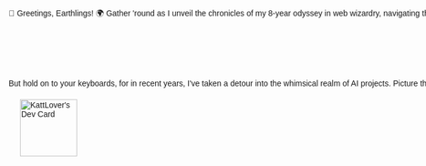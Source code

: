 <!DOCTYPE html>
<html lang="en">
<head>
  <meta charset="UTF-8">
  <meta name="viewport" content="width=device-width, initial-scale=1.0">
  <style>
    body {
      font-family: 'Arial', sans-serif;
    }

    .container {
      display: flex;
      align-items: center;
      max-width: 800px; /* Adjust the maximum width as needed */
      margin: 0 auto;
    }

    .text {
      white-space: nowrap;
      overflow: hidden;
      text-overflow: ellipsis;
    }

    .image {
      margin-left: 20px; /* Adjust the margin as needed */
    }
  </style>
</head>
<body>
  <div class="container">
    <span class="text"><!DOCTYPE html>
<html lang="en">
<head>
  <meta charset="UTF-8">
  <meta name="viewport" content="width=device-width, initial-scale=1.0">
  <style>
    body {
      font-family: 'Arial', sans-serif;
    }

    .container {
      display: flex;
      align-items: center;
      max-width: 800px; /* Adjust the maximum width as needed */
      margin: 0 auto;
    }

    .text {
      white-space: nowrap;
      overflow: hidden;
      text-overflow: ellipsis;
    }

    .image {
      margin-left: 20px; /* Adjust the margin as needed */
    }
  </style>
</head>
<body>
  <div class="container">
    <span class="text">🚀 Greetings, Earthlings! 🌍 Gather 'round as I unveil the chronicles of my 8-year odyssey in web wizardry, navigating the binary cosmos with a keyboard and a sprinkle of magic. For the past 5 years, I've transcended into the blockchain realm, crafting DeFi wonders and weaving NFT P2E tales on the tapestry of Ethereum and Solana—because what's life without a touch of crypto sorcery?

But hold on to your keyboards, for in recent years, I've taken a detour into the whimsical realm of AI projects. Picture this: combining the elegance of neural networks with the blockchain ballet. Yes, you heard it right—making crypto projects not just cutting-edge but cutting through dimensions! Join me on this intergalactic coding carnival, where every line of code is a step into the cosmos of hilarity and innovation. 🚀💻🌌 #WebDevGalacticTrailblazer #BlockchainJester #AIFunAndGames</span>
    <a class="image" href="https://app.daily.dev/KattLover">
      <img src="https://api.daily.dev/devcards/67ec79e8c03c4f7bbbab4dfdcfdc90d4.png?r=ze8" width="100" alt="KattLover's Dev Card"/>
    </a>
  </div>
</body>
</html></span>
    <a class="image" href="https://app.daily.dev/KattLover">
      <img src="https://api.daily.dev/devcards/67ec79e8c03c4f7bbbab4dfdcfdc90d4.png?r=ze8" width="100" alt="KattLover's Dev Card"/>
    </a>
  </div>
</body>
</html>
